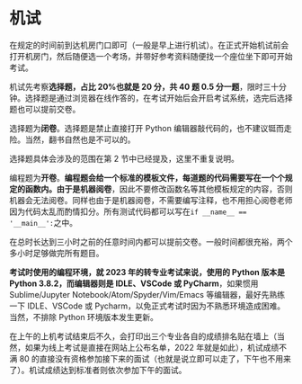 # 机试

在规定的时间前到达机房门口即可（一般是早上进行机试）。在正式开始机试前会打开机房门，然后随便选一个考场，并带好参考资料随便找一个座位坐下即可开始考试。

机试先考察**选择题，占比 20%也就是 20 分，共 40 题 0.5 分一题**，限时三十分钟。选择题是通过浏览器在线作答的，在考试开始后会开启考试系统，选完后选择题也可以提前交卷。

选择题为**闭卷**。选择题是禁止直接打开 Python 编辑器敲代码的，也不建议铤而走险。当然，翻书自然也是不可以的。

选择题具体会涉及的范围在第 2 节中已经提及，这里不重复说明。

编程题为**开卷**。**编程题会给一个标准的模板文件，每道题的代码需要写在一个个规定的函数内。**由于是**机器阅卷**，因此不要修改函数名等其他模板规定的内容，否则机器会无法阅卷。同样也由于是机器阅卷，不需要编写注释，也不用担心阅卷老师因为代码太乱而酌情扣分。所有测试代码都可以写在`if __name__ == '__main__':`之中。

在总时长达到三小时之前的任意时间内都可以提前交卷。一般时间都很充裕，两个多小时足够做完所有题目。

**考试时使用的编程环境，就 2023 年的转专业考试来说，使用的 Python 版本是 Python 3.8.2，而编辑器则是 IDLE、VSCode 或 PyCharm**，如果惯用 Sublime/Jupyter Notebook/Atom/Spyder/Vim/Emacs 等编辑器，最好先熟练一下 IDLE、VSCode 或 Pycharm，以免正式考试时因为不熟悉环境造成困难。当然，不排除 Python 环境版本发生更新。

在上午的上机考试结束后不久，会打印出三个专业各自的成绩排名贴在墙上（当然，如果为线上考试是直接在网站上公布名单，2022 年就是如此），机试成绩不满 80 的直接没有资格参加接下来的面试（也就是说立即可以走了，下午也不用来了）。机试成绩达到标准者则依次参加下午的面试。
